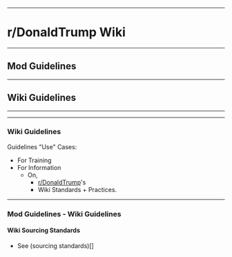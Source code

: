 -----

# **r/DonaldTrump Wiki**

-----

## Mod Guidelines

-----


## Wiki Guidelines


-----

[//]:# 'Dev'

[//]:# 'Dev'

-----

### Wiki Guidelines

Guidelines "Use" Cases:
  - For Training
  - For Information 
    - On,
      - [r/DonaldTrump](https://www.reddit.com/r/donaldtrump/wiki/subreddit)'s 
      - Wiki Standards + Practices.

-----

### Mod Guidelines - Wiki Guidelines

#### Wiki Sourcing Standards

- See (sourcing standards)[]